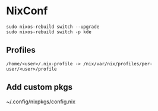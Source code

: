 # NixConf

```
sudo nixos-rebuild switch --upgrade
sudo nixos-rebuild switch -p kde
```

## Profiles
```
/home/<user>/.nix-profile -> /nix/var/nix/profiles/per-user/<user>/profile
```

## Add custom pkgs
~/.config/nixpkgs/config.nix

